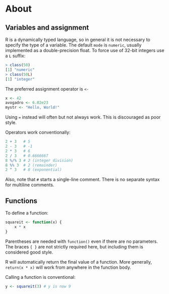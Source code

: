 # About

## Variables and assignment

R is a dynamically typed language, so in general it is not necessary to specify the type of a variable. The default `mode` is `numeric`, usually implemented as a double-precision float. To force use of 32-bit integers use a `L` suffix:

```R
> class(50)
[1] "numeric"
> class(50L)
[1] "integer"
```

The preferred assignment operator is `<-` 

```R
x <- 42
avogadro <- 6.02e23
mystr <- "Hello, World!"
```

Using `=` instead will often but not always work. This is discouraged as poor style.

Operators work conventionally:
```R
2 + 3   # 5
2 - 3   # -1
2 * 3   # 6
2 / 3   # 0.6666667
8 %/% 3 # 2 (integer division)
8 %% 3  # 2 (remainder)
2 ^ 3   # 8 (exponential)
```

Also, note that `#` starts a single-line comment. There is no separate syntax for multiline comments.

## Functions

To define a function:

```R
squareit <- function(x) {
    x * x
}
```

Parentheses are needed with `function()` even if there are no parameters. The braces `{ }` are not strictly required here, but including them is considered good style.

R will automatically return the final value of a function. More generally, `return(x * x)` will work from anywhere in the function body.

Calling a function is conventional:

```R
y <- squareit(3) # y is now 9
```